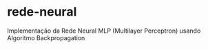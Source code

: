 # rede-neural
Implementação da Rede Neural MLP (Multilayer Perceptron) usando Algoritmo Backpropagation
